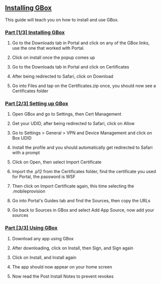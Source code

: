 ## [Installing GBox](accent://)

This guide will teach you on how to install and use GBox.

### [Part [1/3] Installing GBox](accent://)

1. Go to the Downloads tab in Portal and click on any of the GBox links, use the one that worked with Portal.

2. Click on install once the popup comes up

3. Go to the Downloads tab in Portal and click on Certificates

4. After being redirected to Safari, click on Download

5. Go into Files and tap on the Certificates.zip once, you should now see a Certificates folder

### [Part [2/3] Setting up GBox](accent://)

1. Open GBox and go to Settings, then Cert Management

2. Get your UDID, after being redirected to Safari, click on Allow

3. Go to Settings > General > VPN and Device Management and click on Box UDID

4. Install the profile and you should automatically get redirected to Safari with a prompt

5. Click on Open, then select Import Certificate

6. Import the .p12 from the Certificates folder, find the certificate you used for Portal, the password is WSF

7. Then click on Import Certificate again, this time selecting the .mobileprovision

8. Go into Portal's Guides tab and find the Sources, then copy the URLs

9. Go back to Sources in GBox and select Add App Source, now add your sources

### [Part [3/3] Using GBox](accent://)

1. Download any app using GBox

2. After downloading, click on Install, then Sign, and Sign again

3. Click on Install, and Install again

4. The app should now appear on your home screen

5. Now read the Post Install Notes to prevent revokes



